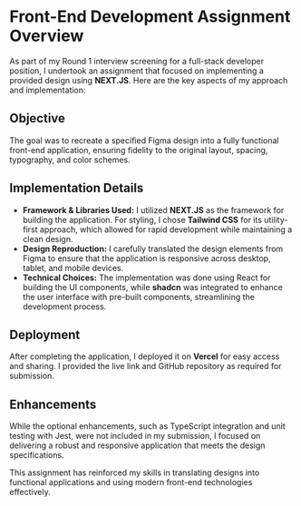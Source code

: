
# Front-End Development Assignment Overview

As part of my Round 1 interview screening for a full-stack developer position, I undertook an assignment that focused on implementing a provided design using **NEXT.JS**. Here are the key aspects of my approach and implementation:

## Objective
The goal was to recreate a specified Figma design into a fully functional front-end application, ensuring fidelity to the original layout, spacing, typography, and color schemes.

## Implementation Details
- **Framework & Libraries Used:** I utilized **NEXT.JS** as the framework for building the application. For styling, I chose **Tailwind CSS** for its utility-first approach, which allowed for rapid development while maintaining a clean design.
- **Design Reproduction:** I carefully translated the design elements from Figma to ensure that the application is responsive across desktop, tablet, and mobile devices.
- **Technical Choices:** The implementation was done using React for building the UI components, while **shadcn** was integrated to enhance the user interface with pre-built components, streamlining the development process.

## Deployment
After completing the application, I deployed it on **Vercel** for easy access and sharing. I provided the live link and GitHub repository as required for submission.

## Enhancements
While the optional enhancements, such as TypeScript integration and unit testing with Jest, were not included in my submission, I focused on delivering a robust and responsive application that meets the design specifications.

This assignment has reinforced my skills in translating designs into functional applications and using modern front-end technologies effectively.

<!-- This is a [Next.js](https://nextjs.org/) project bootstrapped with [`create-next-app`](https://github.com/vercel/next.js/tree/canary/packages/create-next-app).

## Getting Started

First, run the development server:

```bash
npm run dev
# or
yarn dev
# or
pnpm dev
# or
bun dev
```

Open [http://localhost:3000](http://localhost:3000) with your browser to see the result.

You can start editing the page by modifying `app/page.js`. The page auto-updates as you edit the file.

This project uses [`next/font`](https://nextjs.org/docs/basic-features/font-optimization) to automatically optimize and load Inter, a custom Google Font.

## Learn More

To learn more about Next.js, take a look at the following resources:

- [Next.js Documentation](https://nextjs.org/docs) - learn about Next.js features and API.
- [Learn Next.js](https://nextjs.org/learn) - an interactive Next.js tutorial.

You can check out [the Next.js GitHub repository](https://github.com/vercel/next.js/) - your feedback and contributions are welcome!

## Deploy on Vercel

The easiest way to deploy your Next.js app is to use the [Vercel Platform](https://vercel.com/new?utm_medium=default-template&filter=next.js&utm_source=create-next-app&utm_campaign=create-next-app-readme) from the creators of Next.js.

Check out our [Next.js deployment documentation](https://nextjs.org/docs/deployment) for more details. -->
